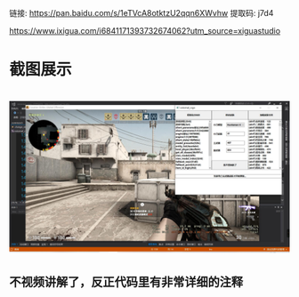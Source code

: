 

链接: https://pan.baidu.com/s/1eTVcA8otktzU2qqn6XWvhw 提取码: j7d4

https://www.ixigua.com/i6841171393732674062?utm_source=xiguastudio

# 截图展示
<h1 align="center">
	<img src="demo.jpg">
</h1>

## 不视频讲解了，反正代码里有非常详细的注释







